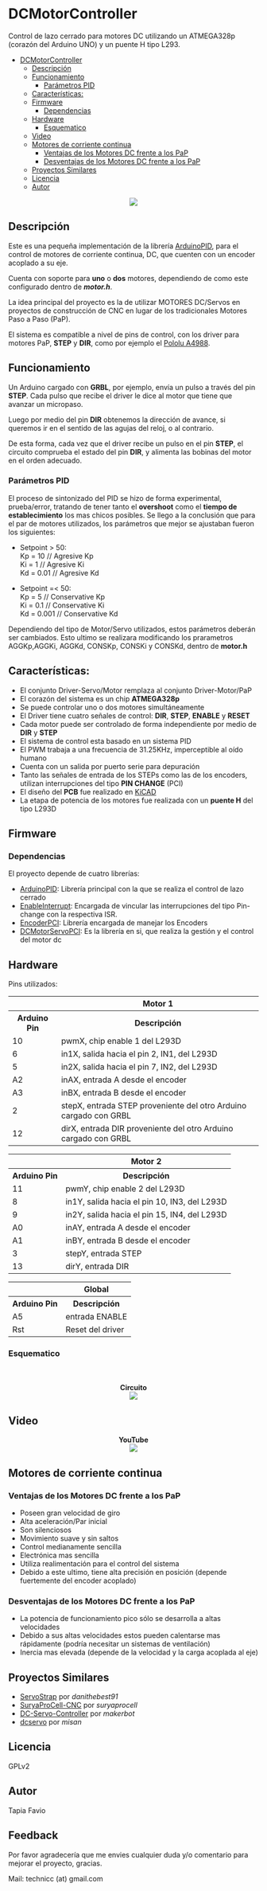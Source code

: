 # DCMotorController

Control de lazo cerrado para motores DC utilizando un ATMEGA328p (corazón del
  Arduino UNO) y un puente H tipo L293.

<!-- TOC depthFrom:1 depthTo:6 withLinks:1 updateOnSave:1 orderedList:0 -->

- [DCMotorController](#dcmotorcontroller)
	- [Descripción](#descripcin)
	- [Funcionamiento](#funcionamiento)
		- [Parámetros PID](#parmetros-pid)
	- [Características:](#caractersticas)
	- [Firmware](#firmware)
		- [Dependencias](#dependencias)
	- [Hardware](#hardware)
		- [Esquematico](#esquematico)
	- [Video](#video)
	- [Motores de corriente continua](#motores-de-corriente-continua)
		- [Ventajas de los Motores DC frente a los PaP](#ventajas-de-los-motores-dc-frente-a-los-pap)
		- [Desventajas de los Motores DC frente a los PaP](#desventajas-de-los-motores-dc-frente-a-los-pap)
	- [Proyectos Similares](#proyectos-similares)
	- [Licencia](#licencia)
	- [Autor](#autor)

<!-- /TOC -->

<p align="center">
  <img src="https://github.com/kr4fty/DCMotorController/blob/master/hardware/3d.png">
</p>

## Descripción
Este es una pequeña implementación de la librería [ArduinoPID](https://github.com/br3ttb/Arduino-PID-Library), para el control
de motores de corriente continua, DC, que cuenten con un encoder acoplado a su
eje.

Cuenta con soporte para **uno** o **dos** motores, dependiendo de como este
configurado dentro de _**motor.h**_.

La idea principal del proyecto es la de utilizar MOTORES DC/Servos en proyectos
de construcción de CNC en lugar de los tradicionales Motores Paso a Paso (PaP).

El sistema es compatible a nivel de pins de control, con los driver para motores
PaP, **STEP** y **DIR**, como por ejemplo el [Pololu A4988](https://www.pololu.com/product/1182).

## Funcionamiento
Un Arduino cargado con **GRBL**, por ejemplo, envía un pulso a través del pin **STEP**. Cada pulso que recibe el driver le dice al motor que tiene que avanzar un micropaso.

Luego por medio del pin **DIR** obtenemos la dirección de avance, si queremos ir en el sentido de las agujas del reloj, o al contrario.

De esta forma, cada vez que el driver recibe un pulso en el pin **STEP**, el circuito comprueba el estado del pin **DIR**, y alimenta las bobinas del motor en el orden adecuado.

### Parámetros PID
El proceso de sintonizado del PID se hizo de forma experimental, prueba/error, tratando de tener tanto el **overshoot** como el **tiempo de establecimiento** los mas chicos posibles.
Se llego a la conclusión que para el par de motores utilizados, los parámetros que mejor se ajustaban fueron los siguientes:

  * Setpoint > 50: </br>
      Kp = 10 // Agresive Kp</br>
      Ki = 1 // Agresive Ki</br>
      Kd = 0.01 // Agresive Kd</br>

  * Setpoint =< 50:</br>
      Kp = 5  // Conservative Kp</br>
      Ki = 0.1  // Conservative Ki</br>
      Kd = 0.001  // Conservative Kd</br>

Dependiendo del tipo de Motor/Servo utilizados, estos parámetros deberán ser cambiados. Esto ultimo se realizara modificando los prarametros AGGKp,AGGKi, AGGKd, CONSKp, CONSKi y CONSKd, dentro de **motor.h**

## Características:
  * El conjunto Driver-Servo/Motor remplaza al conjunto Driver-Motor/PaP
  * El corazón del sistema es un chip **ATMEGA328p**
  * Se puede controlar uno o dos motores simultáneamente
  * El Driver tiene cuatro señales de control: **DIR**, **STEP**, **ENABLE** y **RESET**
  * Cada motor puede ser controlado de forma independiente por medio de **DIR** y
    **STEP**
  * El sistema de control esta basado en un sistema PID
  * El PWM trabaja a una frecuencia de 31.25KHz, imperceptible al oído humano
  * Cuenta con un salida por puerto serie para depuración
  * Tanto las señales de entrada de los STEPs como las de los encoders, utilizan
    interrupciones del tipo **PIN CHANGE** (PCI)
  * El diseño del **PCB** fue realizado en [KiCAD](https://github.com/KiCad/)
  * La etapa de potencia de los motores fue realizada con un **puente H** del tipo L293D

## Firmware
### Dependencias
El proyecto depende de cuatro librerías:
  * [ArduinoPID](https://github.com/br3ttb/Arduino-PID-Library): Librería principal con la que se realiza el control de lazo
    cerrado
  * [EnableInterrupt](https://github.com/GreyGnome/EnableInterrupt): Encargada de vincular las interrupciones del tipo Pin-change con la respectiva ISR.
  * [EncoderPCI](https://github.com/kr4fty/EncoderPCI): Librería encargada de manejar los Encoders
  * [DCMotorServoPCI](https://github.com/kr4fty/DCMotorServoPCI): Es la librería en si, que realiza la gestión y el control del
    motor dc

## Hardware
Pins utilizados:

<table>
	<tr><th></th><th> Motor 1 </th></tr>
	<tr><th> <b>Arduino Pin</b> </th><th> <b>Descripción</b> </th></tr>
	<tr><td>10 </td><td> pwmX, chip enable 1 del L293D </td></tr>
	<tr><td>6  </td><td> in1X, salida hacia el pin 2, IN1, del L293D </td></tr>
	<tr><td>5  </td><td> in2X, salida hacia el pin 7, IN2, del L293D </td></tr>
	<tr><td>A2 </td><td> inAX, entrada A desde el encoder </td></tr>
	<tr><td>A3 </td><td> inBX, entrada B desde el encoder </td></tr>
	<tr><td>2  </td><td> stepX, entrada STEP proveniente del otro Arduino cargado con GRBL </td></tr>
	<tr><td>12 </td><td> dirX, entrada DIR proveniente del otro Arduino cargado con GRBL </td></tr>
</table>

<table>
	<tr><th></th><th> Motor 2 </th></tr>
	<tr><th> <b>Arduino Pin</b> </th><th> <b>Descripción</b> </th></tr>
	<tr><td> 11 </td><td> pwmY, chip enable 2 del L293D </td></tr>
	<tr><td> 8 </td><td> in1Y, salida hacia el pin 10, IN3, del L293D </td></tr>
	<tr><td> 9 </td><td> in2Y, salida hacia el pin 15, IN4, del L293D </td></tr>
	<tr><td> A0 </td><td> inAY, entrada A desde el encoder </td></tr>
	<tr><td> A1 </td><td> inBY, entrada B desde el encoder </td></tr>
	<tr><td> 3 </td><td> stepY, entrada STEP </td></tr>
	<tr><td> 13 </td><td> dirY, entrada DIR </td></tr>
</table>

<table>
	<tr><th></th><th> Global </th></tr>
	<tr><th> <b>Arduino Pin</b> </th><th> <b>Descripción</b> </th></tr>
	<tr><td> A5 </td><td> entrada ENABLE </td></tr>
	<tr><td> Rst </td><td> Reset del driver </td></tr>
</table>

### Esquematico

<p align="center">
  <br><br>
  <b>Circuito</b><br>
  <img src="https://github.com/kr4fty/DCMotorController/blob/master/hardware/circuit.png">
  <br>
</p>


## Video
<p align="center">
  <b>YouTube</b><br>
  <a href="https://www.youtube.com/watch?v=HcTcVE0kusM">
  <img src="https://github.com/kr4fty/DCMotorController/blob/master/hardware/youtube.png">
  </a>
</p>

## Motores de corriente continua

### Ventajas de los Motores DC frente a los PaP
  * Poseen gran velocidad de giro
  * Alta aceleración/Par inicial
  * Son silenciosos
  * Movimiento suave y sin saltos
  * Control medianamente sencilla
  * Electrónica mas sencilla
  * Utiliza realimentación para el control del sistema
  * Debido a este ultimo, tiene alta precisión en posición (depende fuertemente
    del encoder acoplado)

### Desventajas de los Motores DC frente a los PaP
  * La potencia de funcionamiento pico sólo se desarrolla a altas velocidades
  * Debido a sus altas velocidades estos pueden calentarse mas rápidamente
    (podría necesitar un sistemas de ventilación)
  * Inercia mas elevada (depende de la  velocidad y la carga acoplada al eje)

## Proyectos Similares
  * [ServoStrap](https://github.com/danithebest91/ServoStrap) por _danithebest91_
  * [SuryaProCell-CNC](https://github.com/suryaprocell/SuryaProCell-CNC) por _suryaprocell_
  * [DC-Servo-Controller](https://github.com/makerbot/DC-Servo-Controller) por _makerbot_
  * [dcservo](https://github.com/misan/dcservo) por _misan_

## Licencia

GPLv2

## Autor

Tapia Favio

## Feedback

Por favor agradecería que me envies cualquier duda y/o comentario para mejorar el proyecto, gracias.

Mail: technicc (at) gmail.com

